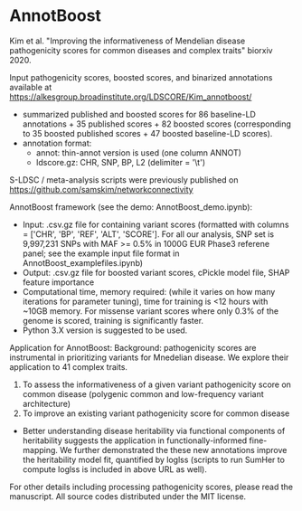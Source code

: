 # AnnotBoost
Kim et al. "Improving the informativeness of Mendelian disease pathogenicity scores for common diseases and complex traits" biorxiv 2020.

Input pathogenicity scores, boosted scores, and binarized annotations available at https://alkesgroup.broadinstitute.org/LDSCORE/Kim_annotboost/
 - summarized published and boosted scores for 86 baseline-LD annotations + 35 published scores + 82 boosted scores (corresponding to 35 boosted published scores + 47 boosted baseline-LD scores). 
 - annotation format:
    - annot: thin-annot version is used (one column ANNOT)
    - ldscore.gz: CHR, SNP, BP, L2 (delimiter = '\t')

S-LDSC / meta-analysis scripts were previously published on https://github.com/samskim/networkconnectivity 

AnnotBoost framework (see the demo: AnnotBoost_demo.ipynb):
- Input: .csv.gz file for containing variant scores (formatted with columns = ['CHR', 'BP', 'REF', 'ALT', 'SCORE']. For all our analysis, SNP set is 9,997,231 SNPs with MAF >= 0.5% in 1000G EUR Phase3 referene panel; see the example input file format in AnnotBoost_examplefiles.ipynb)
- Output: .csv.gz file for boosted variant scores, cPickle model file, SHAP feature importance 
- Computational time, memory required: (while it varies on how many iterations for parameter tuning), time for training is <12 hours with ~10GB memory. For missense variant scores where only 0.3% of the genome is scored, training is significantly faster.
- Python 3.X version is suggested to be used. 

Application for AnnotBoost:
Background: pathogenicity scores are instrumental in prioritizing variants for Mnedelian disease. We explore their application to 41 complex traits. 
1. To assess the informativeness of a given variant pathogenicity score on common disease (polygenic common and low-frequency variant architecture)
2. To improve an existing variant pathogenicity score for common disease 
 - Better understanding disease heritability via functional components of heritability suggests the application in functionally-informed fine-mapping. We further demonstrated the these new annotations improve the heritability model fit, quantified by loglss (scripts to run SumHer to compute loglss is included in above URL as well). 

For other details including processing pathogenicity scores, please read the manuscript.
All source codes distributed under the MIT license.
